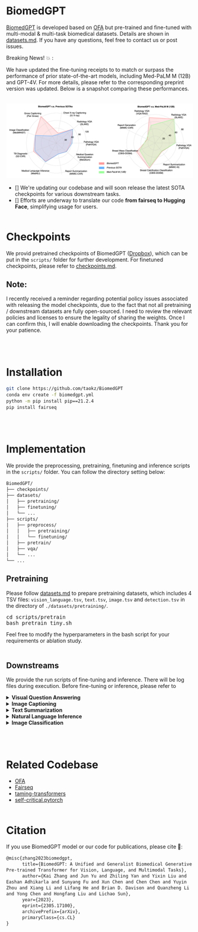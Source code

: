 <!---
Copyright 2022 The OFA-Sys Team. 
Copyright 2023 Kai Zhang @ Lehigh. 
All rights reserved.
This source code is licensed under the Apache 2.0 license found in the LICENSE file in the root directory.
-->

# BiomedGPT
[BiomedGPT](https://arxiv.org/abs/2305.17100) is developed based on [OFA](https://github.com/OFA-Sys/OFA) but pre-trained and fine-tuned with multi-modal & multi-task biomedical datasets. Details are shown in [datasets.md](datasets.md). If you have any questions, feel free to contact us or post issues. 

Breaking News! 💥 :

We have updated the fine-tuning receipts to to match or surpass the performance of prior state-of-the-art models, including Med-PaLM M (12B) and GPT-4V. For more details, please refer to the corresponding preprint version was updated. Below is a snapshot comparing these performances.

<p align="center">
    <br>
    <img src="examples/performance_overview.png" width="600" />
    <br>
<p>

- [] We're updating our codebase and will soon release the latest SOTA checkpoints for various downstream tasks.
- [] Efforts are underway to translate our code **from fairseq to Hugging Face**, simplifying usage for users.
<br></br>


# Checkpoints
We provid pretrained checkpoints of BiomedGPT (<a href="https://www.dropbox.com/sh/cu2r5zkj2r0e6zu/AADZ-KHn-emsICawm9CM4MqVa?dl=0">Dropbox</a>), which can be put in the `scripts/` folder for further development. For finetuned checkpoints, please refer to [checkpoints.md](checkpoints.md). 
## Note:
I recently received a reminder regarding potential policy issues associated with releasing the model checkpoints, due to the fact that not all pretraining / downstream datasets are fully open-sourced. I need to review the relevant policies and licenses to ensure the legality of sharing the weights. Once I can confirm this, I will enable downloading the checkpoints. Thank you for your patience.

<br></br>

# Installation
```bash
git clone https://github.com/taokz/BiomedGPT
conda env create -f biomedgpt.yml
python -m pip install pip==21.2.4
pip install fairseq
```
<br></br>


# Implementation
We provide the preprocessing, pretraining, finetuning and inference scripts in the `scripts/` folder. You can follow the directory setting below:

```
BiomedGPT/
├── checkpoints/
├── datasets/
│   ├── pretraining/
│   ├── finetuning/
│   └── ...
├── scripts/
│   ├── preprocess/
│   │   ├── pretraining/
│   │   └── finetuning/
│   ├── pretrain/
│   ├── vqa/
│   └── ...
└── ...
```

## Pretraining
Please follow [datasets.md](datasets.md) to prepare pretraining datasets, which includes 4 TSV files: <code>vision_language.tsv</code>, <code>text.tsv</code>, <code>image.tsv</code> and <code>detection.tsv</code> in the directory of `./datasets/pretraining/`.

<pre>
cd scripts/pretrain
bash pretrain_tiny.sh
</pre>
Feel free to modify the hyperparameters in the bash script for your requirements or ablation study.
<br></br>

## Downstreams
We provide the run scripts of fine-tuning and inference. There will be log files during execution. Before fine-tuning or inference, please refer to 
<details>
    <summary><b>Visual Question Answering</b></summary>
<pre>
cd scripts/vqa
# for fine-tuning
bash train_vqa_rad_beam.sh
# for inference
bash evaluate_vqa_rad_beam.sh
</pre>
</details>
<details>
    <summary><b>Image Captioning</b></summary>
<pre>
cd scripts/caption
# for fine-tuning
bash train_peir_gross.sh
# for inference
bash evaluate_peir_gross.sh
</pre>
</details>
<details>
    <summary><b>Text Summarization</b></summary>
<pre>
cd scripts/text_sum
# for fine-tuning
bash train_meqsum.sh
# for inference
bash evaluate_meqsum.sh
</pre>
</details>
<details>
    <summary><b>Natural Language Inference</b></summary>
<pre>
cd scripts/mednli
# for fine-tuning
bash train_mednli.sh
# for inference
bash evaluate_mednli.sh
</pre>
</details>
<details>
    <summary><b>Image Classification</b></summary>
<pre>
cd scripts/image_cls
# for fine-tuning: I provide a template, please set different hyparameters for each dataset in MedMNIST if required.
bash train_medmnist.sh 
# for inference: a template
bash evaluate_medmnist.sh
</pre>
</details>

<br></br>

# Related Codebase
* [OFA](https://github.com/OFA-Sys/OFA)
* [Fairseq](https://github.com/pytorch/fairseq)
* [taming-transformers](https://github.com/CompVis/taming-transformers)
* [self-critical.pytorch](https://github.com/ruotianluo/self-critical.pytorch)
<br></br>


# Citation
If you use BiomedGPT model or our code for publications, please cite 🤗: 
```
@misc{zhang2023biomedgpt,
      title={BiomedGPT: A Unified and Generalist Biomedical Generative Pre-trained Transformer for Vision, Language, and Multimodal Tasks}, 
      author={Kai Zhang and Jun Yu and Zhiling Yan and Yixin Liu and Eashan Adhikarla and Sunyang Fu and Xun Chen and Chen Chen and Yuyin Zhou and Xiang Li and Lifang He and Brian D. Davison and Quanzheng Li and Yong Chen and Hongfang Liu and Lichao Sun},
      year={2023},
      eprint={2305.17100},
      archivePrefix={arXiv},
      primaryClass={cs.CL}
}
```
<br></br>
